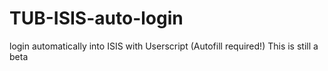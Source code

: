 # TUB-ISIS-auto-login
login automatically into ISIS with Userscript (Autofill required!)
This is still a beta
